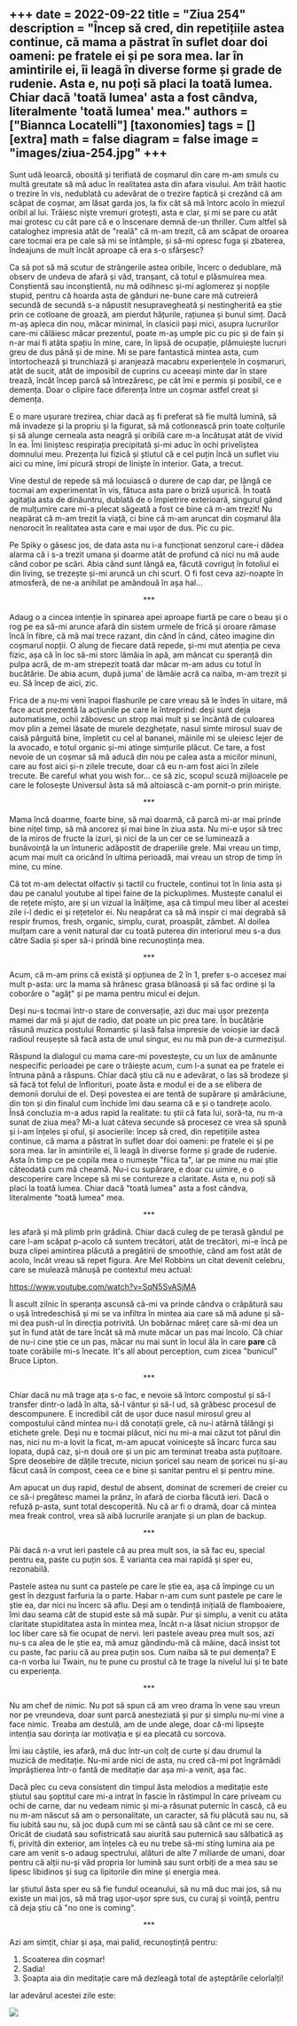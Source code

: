 
+++
date = 2022-09-22
title = "Ziua 254"
description = "Încep să cred, din repetițiile astea continue, că mama a păstrat în suflet doar doi oameni: pe fratele ei și pe sora mea. Iar în amintirile ei, îi leagă în diverse forme și grade de rudenie. Asta e, nu poți să placi la toată lumea. Chiar dacă 'toată lumea' asta a fost cândva, literalmente 'toată lumea' mea."
authors = ["Biannca Locatelli"]
[taxonomies]
tags = []
[extra]
math = false
diagram = false
image = "images/ziua-254.jpg"
+++
---

Sunt udă leoarcă, obosită și terifiată de coșmarul din care m-am smuls cu multă greutate să mă aduc în realitatea asta din afara visului. Am trăit haotic o trezire în vis, nedublată cu adevărat de o trezire faptică și crezând că am scăpat de coșmar, am lăsat garda jos, la fix cât să mă întorc acolo în miezul oribil al lui. Trăiesc niște vremuri grotești, asta e clar, și mi se pare cu atât mai grotesc cu cât pare că e o înscenare demnă de-un thriller. Cum altfel să cataloghez impresia atât de "reală" că m-am trezit, că am scăpat de oroarea care tocmai era pe cale să mi se întâmple, și să-mi opresc fuga și zbaterea, îndeajuns de mult încât aproape că era s-o sfârșesc?

Ca să pot să mă scutur de strângerile astea oribile, încerc o dedublare, mă observ de undeva de afară și văd, tranșant, că totul e plăsmuirea mea. Conștientă sau inconștientă, nu mă odihnesc și-mi aglomerez și nopțile stupid, pentru că hoarda asta de gânduri ne-bune care mă cutreieră secundă de secundă s-a năpustit nesupravegheată și nestingherită ea știe prin ce cotloane de groază, am pierdut hățurile, rațiunea și bunul simț. Dacă m-aș apleca din nou, măcar minimal, în clasicii pași mici, asupra lucrurilor care-mi călâiesc măcar prezentul, poate m-aș umple pic cu pic și de fain și n-ar mai fi atâta spațiu în mine, care, în lipsă de ocupație, plămuiește lucruri greu de dus până și de mine. Mi se pare fantastică mintea asta, cum întortochează și trunchiază și aranjează macabru experiențele în coșmaruri, atât de sucit, atât de imposibil de cuprins cu aceeași minte dar în stare trează, încât încep parcă să întrezăresc, pe cât îmi e permis și posibil, ce e demența. Doar o clipire face diferența între un coșmar astfel creat și demența.

E o mare ușurare trezirea, chiar dacă aș fi preferat să fie multă lumină, să mă invadeze și la propriu și la figurat, să mă cotlonească prin toate colțurile și să alunge cerneala asta neagră și oribilă care m-a încătușat atât de vivid în ea. Îmi liniștesc respirația precipitată și-mi aduc în ochi priveliștea domnului meu. Prezența lui fizică și știutul că e cel puțin încă un suflet viu aici cu mine, îmi picură stropi de liniște în interior. Gata, a trecut.

Vine destul de repede să mă locuiască o durere de cap dar, pe lângă ce tocmai am experimentat în vis, fătuca asta pare o briză ușurică. În toată agitația asta de dinăuntru, dublată de o împietrire exterioară, singurul gând de mulțumire care mi-a plecat săgeată a fost ce bine că m-am trezit! Nu neapărat că m-am trezit la viață, ci bine că m-am aruncat din coșmarul ăla nenorocit în realitatea asta care e mai ușor de dus. Pic cu pic.

Pe Spiky o găsesc jos, de data asta nu i-a funcționat senzorul care-i dădea alarma că i s-a trezit umana și doarme atât de profund că nici nu mă aude când cobor pe scări. Abia când sunt lângă ea, făcută covriguț în fotoliul ei din living, se trezește și-mi aruncă un chi scurt. O fi fost ceva azi-noapte în atmosferă, de ne-a anihilat pe amândouă în așa hal…

<p style="text-align: center;">***</p>

Adaug o a cincea intenție în spinarea apei aproape fiartă pe care o beau și o rog pe ea să-mi arunce afară din sistem urmele de frică și oroare rămase încă în fibre, că mă mai trece razant, din când în când, câteo imagine din coșmarul nopții. O alung de fiecare dată repede, și-mi mut atenția pe ceva fizic, așa că în loc să-mi storc lămâia în apă, am mâncat cu speranță din pulpa acră, de m-am strepezit toată dar măcar m-am adus cu totul în bucătărie. De abia acum, după juma' de lămâie acră ca naiba, m-am trezit și eu. Să încep de aici, zic.

Frica de a nu-mi veni înapoi flashurile pe care vreau să le îndes în uitare, mă face acut prezentă la acțiunile pe care le întreprind: deși sunt deja automatisme, ochii zăbovesc un strop mai mult și se încântă de culoarea mov plin a zemei lăsate de murele dezghețate, nasul simte mirosul suav de caisă pârguită bine, împletit cu cel al bananei, mâinile mi se uleiesc lejer de la avocado, e totul organic și-mi atinge simțurile plăcut. Ce tare, a fost nevoie de un coșmar să mă aducă din nou pe calea asta a micilor minuni, care au fost aici și-n zilele trecute, doar că eu n-am fost aici în zilele trecute. Be careful what you wish for… ce să zic, scopul scuză mijloacele pe care le folosește Universul ăsta să mă altoiască c-am pornit-o prin miriște.

<p style="text-align: center;">***</p>

Mama încă doarme, foarte bine, să mai doarmă, că parcă mi-ar mai prinde bine nițel timp, să mă ancorez și mai bine în ziua asta. Nu mi-e ușor să trec de la miros de fructe la izuri, și nici de la un cer ce se luminează a bunăvoință la un întuneric adăpostit de draperiile grele. Mai vreau un timp, acum mai mult ca oricând în ultima perioadă, mai vreau un strop de timp în mine, cu mine.

Că tot m-am delectat olfactiv și tactil cu fructele, continui tot în linia asta și dau pe canalul youtube al tipei faine de la pickuplimes. Mustește canalul ei de rețete mișto, are și un vizual la înălțime, așa că timpul meu liber al acestei zile i-l dedic ei și rețetelor ei. Nu neapărat ca să mă inspir ci mai degrabă să respir frumos, fresh, organic, simplu, curat, proaspăt, zâmbet. Al doilea mulțam care a venit natural dar cu toată puterea din interiorul meu s-a dus către Sadia și sper să-i prindă bine recunoștința mea.

<p style="text-align: center;">***</p>

Acum, că m-am prins că există și opțiunea de 2 în 1, prefer s-o accesez mai mult p-asta: urc la mama să hrănesc grasa blănoasă și să fac ordine și la coborâre o "agăț" și pe mama pentru micul ei dejun.

Deși nu-s tocmai într-o stare de conversație, azi duc mai ușor prezența mamei dar mă și ajut de radio, dat poate un pic prea tare. În bucătărie răsună muzica postului Romantic și lasă falsa impresie de voioșie iar dacă radioul reușește să facă asta de unul singur, eu nu mă pun de-a curmezișul.

Răspund la dialogul cu mama care-mi povestește, cu un lux de amănunte nespecific perioadei pe care o trăiește acum, cum l-a sunat ea pe fratele ei întruna până a răspuns. Chiar dacă știu că nu e adevărat, o las să brodeze și să facă tot felul de înflorituri, poate ăsta e modul ei de a se elibera de demonii dorului de el. Deși povestea ei are tentă de supărare și amărăciune, din ton și din finalul cum închide îmi dau seama că e și o tandrețe acolo. Însă concluzia m-a adus rapid la realitate: tu știi că fata lui, soră-ta, nu m-a sunat de ziua mea? Mi-a luat câteva secunde să procesez ce vrea să spună și i-am înțeles și oful, și asocierile: încep să cred, din repetițiile astea continue, că mama a păstrat în suflet doar doi oameni: pe fratele ei și pe sora mea. Iar în amintirile ei, îi leagă în diverse forme și grade de rudenie. Asta în timp ce pe copila mea o numește "fiica ta", iar pe mine nu mai știe câteodată cum mă cheamă. Nu-i cu supărare, e doar cu uimire, e o descoperire care începe să mi se contureze a claritate. Asta e, nu poți să placi la toată lumea. Chiar dacă "toată lumea" asta a fost cândva, literalmente "toată lumea" mea.

<p style="text-align: center;">***</p>

Ies afară și mă plimb prin grădină. Chiar dacă culeg de pe terasă gândul pe care l-am scăpat p-acolo că suntem trecători, atât de trecători, mi-e încă pe buza clipei amintirea plăcută a pregătirii de smoothie, când am fost atât de acolo, încât vreau să repet figura. Are Mel Robbins un citat devenit celebru, care se mulează mănușă pe contextul meu actual:

https://www.youtube.com/watch?v=SqN5SvASjMA

Îl ascult zilnic în speranța ascunsă că-mi va prinde cândva o crăpătură sau o ușă întredeschisă și mi se va infiltra în mintea aia care să mă adune și să-mi dea push-ul în direcția potrivită. Un bobârnac măreț care să-mi dea un șut în fund atât de tare încât să mă mute măcar un pas mai încolo. Că chiar de nu-i cine știe ce un pas, măcar nu mai sunt în locul ăla în care **pare** că toate corăbiile mi-s înecate. It's all about perception, cum zicea "bunicul" Bruce Lipton.

<p style="text-align: center;">***</p>

Chiar dacă nu mă trage ața s-o fac, e nevoie să întorc compostul și să-l transfer dintr-o ladă în alta, să-l vântur și să-l ud, să grăbesc procesul de descompunere. E incredibil cât de ușor duce nasul mirosul greu al compostului când mintea nu-i dă conotații grele, că nu-i atârnă tălăngi și etichete grele. Deși nu e tocmai plăcut, nici nu mi-a mai căzut tot părul din nas, nici nu m-a lovit la ficat, m-am apucat voinicește să încarc furca sau lopata, după caz, și-n două ore și un pic am terminat treaba asta puțitoare. Spre deosebire de dățile trecute, niciun șoricel sau neam de șoricei nu și-au făcut casă în compost, ceea ce e bine și sanitar pentru el și pentru mine.

Am apucat un duș rapid, destul de absent, dominat de scremeri de creier cu ce să-i pregătesc mamei la prânz, în afară de ciorba făcută ieri. Dacă o refuză p-asta, sunt total descoperită. Nu că ar fi o dramă, doar că mintea mea freak control, vrea să aibă lucrurile aranjate și un plan de backup.

<p style="text-align: center;">***</p>

Păi dacă n-a vrut ieri pastele că au prea mult sos, ia să fac eu, special pentru ea, paste cu puțin sos. E varianta cea mai rapidă și sper eu, rezonabilă.

Pastele astea nu sunt ca pastele pe care le știe ea, așa că împinge cu un gest în dezgust farfuria la o parte. Habar n-am cum sunt pastele pe care le știe ea, dar nici nu încerc să aflu. Deși am o tendință inițială de flamboaiere, îmi dau seama cât de stupid este să mă supăr. Pur și simplu, a venit cu atâta claritate stupiditatea asta în mintea mea, încât n-a lăsat niciun stropșor de loc liber care să fie ocupat de nervi. Ieri pastele aveau prea mult sos, azi nu-s ca alea de le știe ea, mă amuz gândindu-mă că mâine, dacă insist tot cu paste, fac pariu că au prea puțin sos. Cum naiba să te pui demența? E ca-n vorba lui Twain, nu te pune cu prostul că te trage la nivelul lui și te bate cu experiența.

<p style="text-align: center;">***</p>

Nu am chef de nimic. Nu pot să spun că am vreo drama în vene sau vreun nor pe vreundeva, doar sunt parcă anesteziată și pur și simplu nu-mi vine a face nimic. Treaba am destulă, am de unde alege, doar că-mi lipsește intenția sau dorința iar motivația e și ea plecată cu sorcova.

Îmi iau căștile, ies afară, mă duc într-un colț de curte și dau drumul la muzică de meditație. Nu-mi arde nici de asta, nu cred că-mi pot îngrămădi împrăștierea într-o fantă de meditație dar așa mi-a venit, așa fac.

Dacă plec cu ceva consistent din timpul ăsta melodios a meditație este știutul sau șoptitul care mi-a intrat în fascie în răstimpul în care priveam cu ochi de carne, dar nu vedeam nimic și mi-a răsunat puternic în cască, că eu nu m-am născut să am o personalitate, un caracter, să fiu plăcută sau nu, să fiu iubită sau nu, să joc după cum mi se cântă sau să cânt ce mi se cere. Oricât de ciudată sau sofistricată sau aiurită sau puternică sau sălbatică aș fi, privită din exterior, am înțeles că eu nu trebe să-mi sting lumina aia pe care am venit s-o adaug spectrului, alături de alte 7 miliarde de umani, doar pentru că alții nu-și văd propria lor lumină sau sunt orbiți de a mea sau se lipesc libidinos și sug ca lipitorile din mine și energia mea.

Iar știutul ăsta sper eu să fie fundul oceanului, să nu mă duc mai jos, să nu existe un mai jos, să mă trag ușor-ușor spre sus, cu curaj și voință, pentru că deja știu că "no one is coming".

<p style="text-align: center;">***</p>

Azi am simțit, chiar și așa, mai palid, recunoștință pentru:
1. Scoaterea din coșmar!
2. Sadia!
3. Șoapta aia din meditație care mă dezleagă total de așteptările celorlalți!

Iar adevărul acestei zile este:

<div class="flex justify-center">
  <img src="images/intr-o-zi.jpeg" />
</div>
